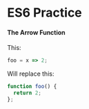 # ES6 Practice

#### The Arrow Function
This:
```JavaScript
foo = x => 2;
```
Will replace this:
```JavaScript
function foo() {
  return 2;
};
```
